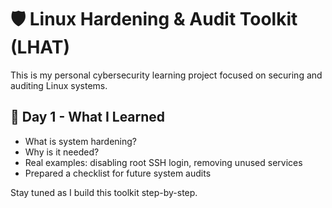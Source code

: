# 🛡️ Linux Hardening & Audit Toolkit (LHAT)

This is my personal cybersecurity learning project focused on securing and auditing Linux systems.

## 📅 Day 1 - What I Learned
- What is system hardening?
- Why is it needed?
- Real examples: disabling root SSH login, removing unused services
- Prepared a checklist for future system audits

 Stay tuned as I build this toolkit step-by-step.

